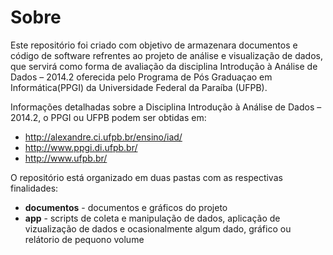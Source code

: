 Sobre
===

Este repositório foi criado com objetivo de armazenara documentos e código de software refrentes ao projeto de análise e visualização de dados,  que servirá como forma de avaliação da disciplina Introdução à Análise de Dados – 2014.2 oferecida pelo Programa de Pós Graduaçao em Informática(PPGI) da Universidade Federal da Paraíba (UFPB).

Informações detalhadas sobre a Disciplina Introdução à Análise de Dados – 2014.2, o PPGI ou UFPB podem ser obtidas em:

* http://alexandre.ci.ufpb.br/ensino/iad/
* http://www.ppgi.di.ufpb.br/
* http://www.ufpb.br/

O repositório está organizado em duas pastas com as respectivas finalidades:

* **documentos** - documentos e gráficos do projeto
* **app** - scripts de coleta e manipulação de dados, aplicação de vizualização de dados e ocasionalmente algum dado, gráfico ou relátorio de pequono volume 
